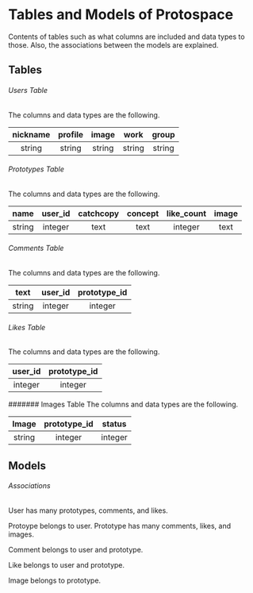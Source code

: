 Tables and Models of Protospace
====

Contents of tables such as what columns are included and data types to those. Also, the associations between the models are explained.


## Tables
###### Users Table
The columns and data types are the following.

|  nickname  |   profile   |    image     |    work      |   group    |
|:----------:|:-----------:|:------------:|:------------:|:----------:|
|   string   |     string  |     string   |      string  |   string   |


###### Prototypes Table
The columns and data types are the following.

|     name   |   user_id   |  catchcopy   |    concept   | like_count | image |
|:----------:|:-----------:|:------------:|:------------:|:----------:|:------:|
|   string   |   integer   |     text     |     text     | integer    |  text  |

###### Comments Table
The columns and data types are the following.

|    text    |   user_id     | prototype_id|
|:-----------:|:------------:|:------------:|
|   string     |   integer   |   integer    |


###### Likes Table
The columns and data types are the following.

|   user_id   | prototype_id |
|:-----------:|:------------:|
|   integer  |   integer    |

####### Images Table
The columns and data types are the following.

|    Image   | prototype_id |  status     |
|:----------:|:------------:|:-----------:|
|   string   |     integer   |  integer   |


## Models
###### Associations
User has many prototypes, comments, and likes.

Protoype belongs to user.
Prototype has many comments, likes, and images.

Comment belongs to user and prototype.

Like belongs to user and prototype.

Image belongs to prototype.